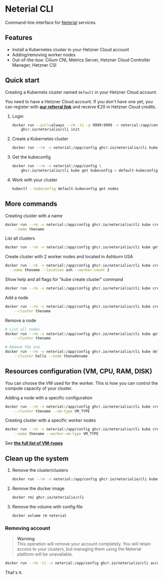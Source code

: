 Neterial CLI
============

Command-line interface for [Neterial](https://neterial.io) services.

## Features

- Install a Kubernetes cluster in your Hetzner Cloud account
- Adding/removing worker nodes
- Out-of-the-box: Cilium CNI, Metrics Server, Hetzner Cloud Controller Manager, Hetzner CSI

## Quick start

Creating a Kubernets cluster named `default` in your Hetzner Cloud account.

You need to have a Hetzner Cloud account. If you don't have one yet, you can
register with **[our referral link](https://hetzner.cloud/?ref=Ij0zPoexotZb)**
and receive €20 in Hetzner Cloud credits.

1. Login

    ```sh
    docker run --pull=always --rm -ti -p 9999:9999 -v neterial:/app/config \
        ghcr.io/neterialio/cli init
    ```

2. Create a Kubernetes cluster

    ```sh
    docker run --rm -v neterial:/app/config ghcr.io/neterialio/cli kube create cluster
    ```

3. Get the kubeconfig

    ```sh
    docker run --rm -v neterial:/app/config \
        ghcr.io/neterialio/cli kube get kubeconfig > default-kubeconfig
    ```

4. Work with your cluster

    ```sh
    kubectl --kubeconfig default-kubeconfig get nodes
    ```

## More commands

Creating cluster with a name

```sh
docker run --rm -v neterial:/app/config ghcr.io/neterialio/cli kube create cluster \
    --name thename
```

List all clusters

```sh
docker run --rm -v neterial:/app/config ghcr.io/neterialio/cli kube get clusters
```

Create cluster with 2 worker nodes and located in Ashburn USA

```sh
docker run --rm -v neterial:/app/config ghcr.io/neterialio/cli kube create cluster \
  --name thename --location ash --worker-count 2
```

Show help and all flags for "kube create cluster" command

```sh
docker run --rm -v neterial:/app/config ghcr.io/neterialio/cli kube create cluster -h
```

Add a node

```sh
docker run --rm -v neterial:/app/config ghcr.io/neterialio/cli kube create node \
    --cluster thename
```

Remove a node

```sh
# List all nodes
docker run --rm -v neterial:/app/config ghcr.io/neterialio/cli kube get nodes \
    --cluster thename

# Remove the one
docker run --rm -v neterial:/app/config ghcr.io/neterialio/cli kube delete node \
    --cluster hello --node thenodename
```

## Resources configuration (VM, CPU, RAM, DISK)

You can choose the VM used for the worker. This is how you can control the compute capacity of your cluster.

Adding a node with a specific configuration

```sh
docker run --rm -v neterial:/app/config ghcr.io/neterialio/cli kube create node \
    --cluster thename --vm-type VM_TYPE
```

Creating cluster with a specific worker nodes

```sh
docker run --rm -v neterial:/app/config ghcr.io/neterialio/cli kube create cluster \
    --name thename --worker-vm-type VM_TYPE
```

See
**[the full list of VM-types](https://docs.hetzner.com/cloud/servers/overview/#server-types)**

## Clean up the system

1. Remove the cluster/clusters

    ```sh
    docker run --rm -v neterial:/app/config ghcr.io/neterialio/cli kube delete cluster --name thename
    ```

2. Remove the docker image

    ```sh
    docker rmi ghcr.io/neterialio/cli
    ```

3. Remove the volume with config file

    ```sh
    docker volume rm neterial
    ```

### Removing account

> **Warning**  
> This operation will remove your account completely.
>You will retain access to your clusters, but managing them using the Neterial platform will be unavailable.

```sh
docker run --rm -ti -v neterial:/app/config ghcr.io/neterialio/cli account delete
```

That's it.

